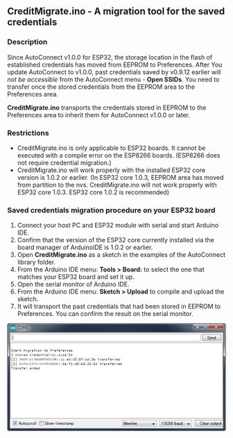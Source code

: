 ## CreditMigrate.ino - A migration tool for the saved credentials

### Description

Since AutoConnect v1.0.0 for ESP32, the storage location in the flash of established credentials has moved from EEPROM to Preferences. After You update AutoConnect to v1.0.0, past credentials saved by v0.9.12 earlier will *not be accessible* from the AutoConnect menu - **Open SSIDs**. You need to transfer once the stored credentials from the EEPROM area to the Preferences area.

**CreditMigrate.ino** transports the credentials stored in EEPROM to the Preferences area to inherit them for AutoConnect v1.0.0 or later.

### Restrictions

- CreditMigrate.ino is only applicable to ESP32 boards. It cannot be executed with a compile error on the ESP8266 boards. (ESP8266 does not require credential migration.)
- CreditMigrate.ino will work properly with the installed ESP32 core version is 1.0.2 or earlier. (In ESP32 core 1.0.3, EEPROM area has moved from partition to the nvs. CreditMigrate.ino will not work properly with ESP32 core 1.0.3. ESP32 core 1.0.2 is recommended)

### Saved credentials migration procedure on your ESP32 board

1. Connect your host PC and ESP32 module with serial and start Arduino IDE.
2. Confirm that the version of the ESP32 core currently installed via the board manager of ArduinoIDE is 1.0.2 or earlier.
3. Open **CreditMigrate.ino** as a sketch in the examples of the AutoConnect library folder.
4. From the Arduino IDE menu: **Tools > Board:** to select the one that matches your ESP32 board and set it up.
5. Open the serial monitor of Arduino IDE.
6. From the Arduino IDE menu: **Sketch > Upload** to compile and upload the sketch.
7. It will transport the past credentials that had been stored in EEPROM to Preferences. You can confirm the result on the serial monitor.

<img src="../../mkdocs/images/creditmigrate.png">
